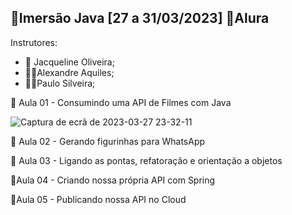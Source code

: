 ## 📎 ​​Imersão Java [27 a 31/03/2023] 📍​Alura

<p>Instrutores:

- 👩​​ Jacqueline Oliveira; 
- 🧔‍♂️​Alexandre Aquiles;
- 🧔‍♂️​Paulo Silveira;


<p>🧭​ Aula 01 - Consumindo uma API de Filmes com Java

![Captura de ecrã de 2023-03-27 23-32-11](https://user-images.githubusercontent.com/70113922/228114102-a95e4377-2e61-48c1-85cd-1b0d0b2c0dc6.png)

<p>🧭​ Aula 02 - Gerando figurinhas para WhatsApp

<p>🧭​ Aula 03 -  Ligando as pontas, refatoração e orientação a objetos

<p>🧭​Aula 04 - Criando nossa própria API com Spring

<p>🧭​Aula 05 - Publicando nossa API no Cloud

